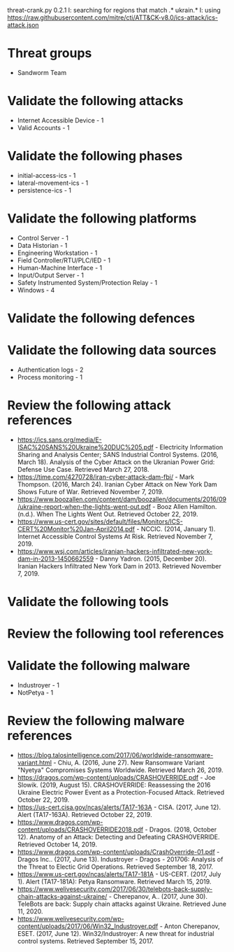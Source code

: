 threat-crank.py 0.2.1
I: searching for regions that match .* ukrain.*
I: using https://raw.githubusercontent.com/mitre/cti/ATT&CK-v8.0/ics-attack/ics-attack.json
# Threat groups

* Sandworm Team

# Validate the following attacks

* Internet Accessible Device - 1
* Valid Accounts - 1

# Validate the following phases

* initial-access-ics - 1
* lateral-movement-ics - 1
* persistence-ics - 1

# Validate the following platforms

* Control Server - 1
* Data Historian - 1
* Engineering Workstation - 1
* Field Controller/RTU/PLC/IED - 1
* Human-Machine Interface - 1
* Input/Output Server - 1
* Safety Instrumented System/Protection Relay - 1
* Windows - 4

# Validate the following defences


# Validate the following data sources

* Authentication logs - 2
* Process monitoring - 1

# Review the following attack references

* https://ics.sans.org/media/E-ISAC%20SANS%20Ukraine%20DUC%205.pdf - Electricity Information Sharing and Analysis Center; SANS Industrial Control Systems. (2016, March 18). Analysis of the Cyber Attack on the Ukranian Power Grid: Defense Use Case. Retrieved March 27, 2018.
* https://time.com/4270728/iran-cyber-attack-dam-fbi/ - Mark Thompson. (2016, March 24). Iranian Cyber Attack on New York Dam Shows Future of War. Retrieved November 7, 2019.
* https://www.boozallen.com/content/dam/boozallen/documents/2016/09/ukraine-report-when-the-lights-went-out.pdf - Booz Allen Hamilton. (n.d.). When The Lights Went Out. Retrieved October 22, 2019.
* https://www.us-cert.gov/sites/default/files/Monitors/ICS-CERT%20Monitor%20Jan-April2014.pdf - NCCIC. (2014, January 1). Internet Accessible Control Systems At Risk. Retrieved November 7, 2019.
* https://www.wsj.com/articles/iranian-hackers-infiltrated-new-york-dam-in-2013-1450662559 - Danny Yadron. (2015, December 20). Iranian Hackers Infiltrated New York Dam in 2013. Retrieved November 7, 2019.

# Validate the following tools


# Review the following tool references


# Validate the following malware

* Industroyer - 1
* NotPetya - 1

# Review the following malware references

* https://blog.talosintelligence.com/2017/06/worldwide-ransomware-variant.html - Chiu, A. (2016, June 27). New Ransomware Variant "Nyetya" Compromises Systems Worldwide. Retrieved March 26, 2019.
* https://dragos.com/wp-content/uploads/CRASHOVERRIDE.pdf - Joe Slowik. (2019, August 15). CRASHOVERRIDE: Reassessing the 2016 Ukraine Electric Power Event as a Protection-Focused Attack. Retrieved October 22, 2019.
* https://us-cert.cisa.gov/ncas/alerts/TA17-163A - CISA. (2017, June 12). Alert (TA17-163A). Retrieved October 22, 2019.
* https://www.dragos.com/wp-content/uploads/CRASHOVERRIDE2018.pdf - Dragos. (2018, October 12). Anatomy of an Attack: Detecting and Defeating CRASHOVERRIDE. Retrieved October 14, 2019.
* https://www.dragos.com/wp-content/uploads/CrashOverride-01.pdf - Dragos Inc.. (2017, June 13). Industroyer - Dragos - 201706: Analysis of the Threat to Electic Grid Operations. Retrieved September 18, 2017.
* https://www.us-cert.gov/ncas/alerts/TA17-181A - US-CERT. (2017, July 1). Alert (TA17-181A): Petya Ransomware. Retrieved March 15, 2019.
* https://www.welivesecurity.com/2017/06/30/telebots-back-supply-chain-attacks-against-ukraine/ - Cherepanov, A.. (2017, June 30). TeleBots are back: Supply chain attacks against Ukraine. Retrieved June 11, 2020.
* https://www.welivesecurity.com/wp-content/uploads/2017/06/Win32_Industroyer.pdf - Anton Cherepanov, ESET. (2017, June 12). Win32/Industroyer: A new threat for industrial control systems. Retrieved September 15, 2017.

